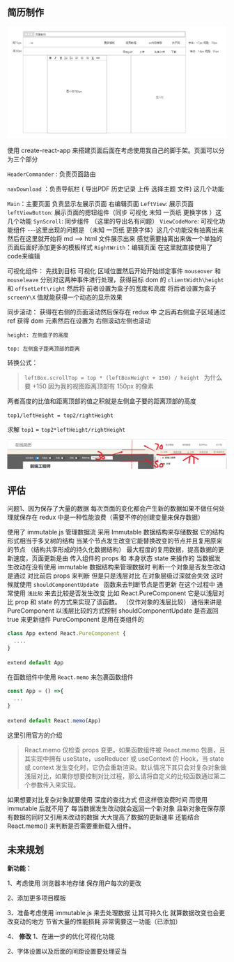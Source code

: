 ## 简历制作

![基本页面布局](%E5%9F%BA%E6%9C%AC%E9%A1%B5%E9%9D%A2%E5%B8%83%E5%B1%80.png)

使用 create-react-app 来搭建页面后面在考虑使用我自己的脚手架。页面可以分为三个部分

`HeaderCommander` : 负责页面路由

` navDownload `  ：负责导航栏 ( 导出PDF 历史记录 上传 选择主题 文件) 这几个功能

`Main`：主要页面 负责显示左展示页面 右编辑页面
  `LeftView`: 展示页面
      `leftViewButton`: 展示页面的摁钮组件（同步 可视化 未知 一页纸 更换字体 ）这几个功能
          `SynScroll`: 同步组件 （这里的导出名有问题）
          `ViewCodeMore`: 可视化功能组件 
          ---这里出现的问题是 （未知 一页纸 更换字体）这几个功能没有抽离出来
      然后在这里就开始将 md --> html 文件展示出来 感觉需要抽离出来做一个单独的页面后面好添加更多的模板样式
  `RightWrith`：编辑页面 在这里就直接使用了code来编辑



可视化组件：
先找到目标 可视化 区域位置然后开始开始绑定事件 `mouseover` 和 `mouseleave` 分别对这两种事件进行处理，获得目标 dom 的 `clientWidth\height` 和 `offsetLeft\right` 然后将 前者设置为盒子的宽度和高度 将后者设置为盒子 `screenY\X` 值就能获得一个动态的显示效果

同步滚动：
获得在右侧的页面滚动然后保存在 redux 中 之后再右侧盒子区域通过 ref 获得 dom 元素然后在设置为 右侧滚动左侧也滚动

`height: 左侧盒子的高度` 

`top: 左侧盒子距离顶部的距离`

转换公式：
> `leftBox.scrollTop = top * (leftBoxHeight + 150) / height `
> 为什么要 +150 因为我的视图距离顶部有 150px 的像素

两者高度的比值和距离顶部的值之积就是左侧盒子要的距离顶部的高度

`top1/leftHeight = top2/rightHeight` 

求解 `top1` = `top2*leftHeight/rightHeight`

![基本页面布局](www.png)


## 评估

问题1、因为保存了大量的数据 每次页面的变化都会产生新的数据如果不做任何处理就保存在 redux 中是一种性能浪费（需要不停的创建变量来保存数据）

使用了 immutable.js 管理数据流 采用 Immutable 数据结构来存储数据 它的结构形式相当于多叉树的结构 当某个节点发生改变它能替换改变的节点并且复用原来的节点 （结构共享形成的持久化数据结构） 最大程度的复用数据，提高数据的更新速度，页面更新是由 传入组件的 props 和 本身状态 state 来操作的 当数据发生改动在没有使用 immutable 数据结构来管理数据时 判断一个对象是否发生改动是通过 对比前后 props 来判断 但是只是浅层对比 在对象层级过深就会失效 这时候就使用 `shouldComponentUpdate ` 函数来去判断节点是否更新 在这个过程中 通常使用 `浅比较` 来去比较是否发生改变 比如 React.PureComponent 它是以浅层对比 prop 和 state 的方式来实现了该函数。 （仅作对象的浅层比较） 通俗来讲是 PureComponent 以浅层比较的方式控制 shouldComponentUpdate 是否返回 true 来更新组件 PureComponent 是用在类组件的

~~~js
class App extend React.PureComponent {
  ....
}

extend default App
~~~

在函数组件中使用 `React.memo` 来包裹函数组件

~~~js
const App = () =>{
  ...
}

extend default React.memo(App)
~~~

这里引用官方的介绍
>React.memo 仅检查 props 变更。如果函数组件被 React.memo 包裹，且其实现中拥有 useState，useReducer 或 useContext 的 Hook，当 state 或 context 发生变化时，它仍会重新渲染。默认情况下其只会对复杂对象做浅层对比，如果你想要控制对比过程，那么请将自定义的比较函数通过第二个参数传入来实现。

如果想要对比复杂对象就要使用 深度的查找方式 但这样很浪费时间 而使用 immutable 后就不用了 每当数据发生改动就会返回一个新对象 且新对象在保存原有数据的同时又引用未改动的数据 大大提高了数据的更新速率 还能结合 React.memo() 来判断是否需要重新载入组件。

## 未来规划

**新功能：**

1、考虑使用 浏览器本地存储 保存用户每次的更改

2、添加更多项目模板

3、准备考虑使用 immutable.js 来去处理数据 让其可持久化 就算数据改变也会更改变动的地方 节省大量的性能损耗 非常需要这一功能（已添加）

4、
**修改**
1、在进一步的优化可视化功能

2、字体设置以及后面的间距设置要处理妥当

